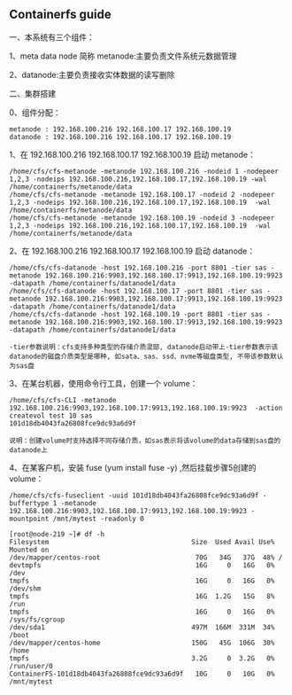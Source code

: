 ## Containerfs guide

一、本系统有三个组件：

1、meta data node 简称 metanode:主要负责文件系统元数据管理 

2、datanode:主要负责接收实体数据的读写删除 

二、集群搭建

0、组件分配：

	metanode : 192.168.100.216 192.168.100.17 192.168.100.19 
	datanode : 192.168.100.216 192.168.100.17 192.168.100.19 


1、在 192.168.100.216 192.168.100.17 192.168.100.19 启动 metanode： 

	/home/cfs/cfs-metanode -metanode 192.168.100.216 -nodeid 1 -nodepeer 1,2,3 -nodeips 192.168.100.216,192.168.100.17,192.168.100.19 -wal /home/containerfs/metanode/data 
	/home/cfs/cfs-metanode -metanode 192.168.100.17 -nodeid 2 -nodepeer 1,2,3 -nodeips 192.168.100.216,192.168.100.17,192.168.100.19  -wal /home/containerfs/metanode/data 
	/home/cfs/cfs-metanode -metanode 192.168.100.19 -nodeid 3 -nodepeer 1,2,3 -nodeips 192.168.100.216,192.168.100.17,192.168.100.19  -wal /home/containerfs/metanode/data 


2、在 192.168.100.216 192.168.100.17 192.168.100.19 启动 datanode：

	/home/cfs/cfs-datanode -host 192.168.100.216 -port 8801 -tier sas -metanode 192.168.100.216:9903,192.168.100.17:9913,192.168.100.19:9923 -datapath /home/containerfs/datanode1/data 
	/home/cfs/cfs-datanode -host 192.168.100.17 -port 8801 -tier sas -metanode 192.168.100.216:9903,192.168.100.17:9913,192.168.100.19:9923 -datapath /home/containerfs/datanode1/data 
	/home/cfs/cfs-datanode -host 192.168.100.19 -port 8801 -tier sas -metanode 192.168.100.216:9903,192.168.100.17:9913,192.168.100.19:9923 -datapath /home/containerfs/datanode1/data 

	-tier参数说明：cfs支持多种类型的存储介质混部, datanode启动带上-tier参数表示该datanode的磁盘介质类型是哪种, 如sata、sas、ssd、nvme等磁盘类型, 不带该参数默认为sas盘

3、在某台机器，使用命令行工具，创建一个 volume： 

	/home/cfs/cfs-CLI -metanode 192.168.100.216:9903,192.168.100.17:9913,192.168.100.19:9923  -action createvol test 10 sas
	101d18db4043fa26808fce9dc93a6d9f 

	说明：创建volume时支持选择不同存储介质，如sas表示将该volume的data存储到sas盘的datanode上

4、在某客户机，安装 fuse (yum install fuse -y) ,然后挂载步骤5创建的volume：

	/home/cfs/cfs-fuseclient -uuid 101d18db4043fa26808fce9dc93a6d9f -buffertype 1 -metanode 192.168.100.216:9903,192.168.100.17:9913,192.168.100.19:9923 -mountpoint /mnt/mytest -readonly 0

	[root@node-219 ~]# df -h
	Filesystem                                    Size  Used Avail Use% Mounted on
	/dev/mapper/centos-root                        70G   34G   37G  48% /
	devtmpfs                                       16G     0   16G   0% /dev
	tmpfs                                          16G     0   16G   0% /dev/shm
	tmpfs                                          16G  1.2G   15G   8% /run
	tmpfs                                          16G     0   16G   0% /sys/fs/cgroup
	/dev/sda1                                     497M  166M  331M  34% /boot
	/dev/mapper/centos-home                       150G   45G  106G  30% /home
	tmpfs                                         3.2G     0  3.2G   0% /run/user/0
	ContainerFS-101d18db4043fa26808fce9dc93a6d9f   10G     0   10G   0% /mnt/mytest
